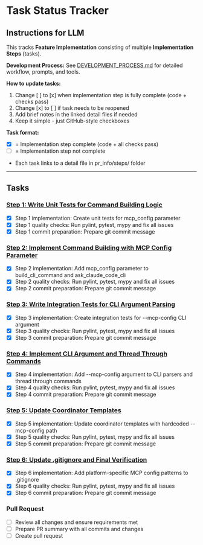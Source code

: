 # Task Status Tracker

## Instructions for LLM

This tracks **Feature Implementation** consisting of multiple **Implementation Steps** (tasks).

**Development Process:** See [DEVELOPMENT_PROCESS.md](./DEVELOPMENT_PROCESS.md) for detailed workflow, prompts, and tools.

**How to update tasks:**

1. Change [ ] to [x] when implementation step is fully complete (code + checks pass)
2. Change [x] to [ ] if task needs to be reopened
3. Add brief notes in the linked detail files if needed
4. Keep it simple - just GitHub-style checkboxes

**Task format:**

- [x] = Implementation step complete (code + all checks pass)
- [ ] = Implementation step not complete
- Each task links to a detail file in pr_info/steps/ folder

---

## Tasks

### [Step 1: Write Unit Tests for Command Building Logic](steps/step_1.md)
- [x] Step 1 implementation: Create unit tests for mcp_config parameter
- [x] Step 1 quality checks: Run pylint, pytest, mypy and fix all issues
- [x] Step 1 commit preparation: Prepare git commit message

### [Step 2: Implement Command Building with MCP Config Parameter](steps/step_2.md)
- [x] Step 2 implementation: Add mcp_config parameter to build_cli_command and ask_claude_code_cli
- [x] Step 2 quality checks: Run pylint, pytest, mypy and fix all issues
- [x] Step 2 commit preparation: Prepare git commit message

### [Step 3: Write Integration Tests for CLI Argument Parsing](steps/step_3.md)
- [x] Step 3 implementation: Create integration tests for --mcp-config CLI argument
- [x] Step 3 quality checks: Run pylint, pytest, mypy and fix all issues
- [x] Step 3 commit preparation: Prepare git commit message

### [Step 4: Implement CLI Argument and Thread Through Commands](steps/step_4.md)
- [x] Step 4 implementation: Add --mcp-config argument to CLI parsers and thread through commands
- [x] Step 4 quality checks: Run pylint, pytest, mypy and fix all issues
- [x] Step 4 commit preparation: Prepare git commit message

### [Step 5: Update Coordinator Templates](steps/step_5.md)
- [x] Step 5 implementation: Update coordinator templates with hardcoded --mcp-config path
- [x] Step 5 quality checks: Run pylint, pytest, mypy and fix all issues
- [x] Step 5 commit preparation: Prepare git commit message

### [Step 6: Update .gitignore and Final Verification](steps/step_6.md)
- [x] Step 6 implementation: Add platform-specific MCP config patterns to .gitignore
- [x] Step 6 quality checks: Run pylint, pytest, mypy and fix all issues
- [x] Step 6 commit preparation: Prepare git commit message

### Pull Request
- [ ] Review all changes and ensure requirements met
- [ ] Prepare PR summary with all commits and changes
- [ ] Create pull request